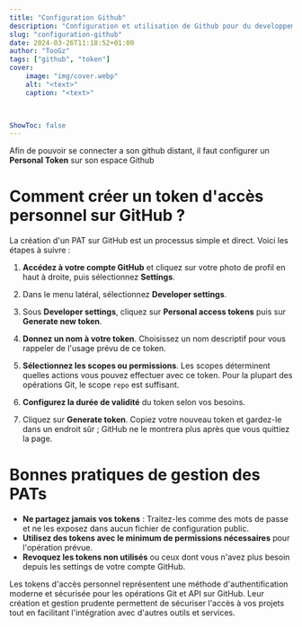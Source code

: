 ```yaml
---
title: "Configuration Github"
description: "Configuration et utilisation de Github pour du developpement WEB"
slug: "configuration-github"
date: 2024-03-26T11:18:52+01:00
author: "TooGz"
tags: ["github", "token"]
cover:
    image: "img/cover.webp"
    alt: "<text>"
    caption: "<text>"
    


ShowToc: false
---
```



Afin de pouvoir se connecter a son github distant, il faut configurer un **Personal Token** sur son espace Github

# Comment créer un token d'accès personnel sur GitHub ?

La création d'un PAT sur GitHub est un processus simple et direct. Voici les étapes à suivre :

1. **Accédez à votre compte GitHub** et cliquez sur votre photo de profil en haut à droite, puis sélectionnez **Settings**.

2. Dans le menu latéral, sélectionnez **Developer settings**.

3. Sous **Developer settings**, cliquez sur **Personal access tokens** puis sur **Generate new token**.

4. **Donnez un nom à votre token**. Choisissez un nom descriptif pour vous rappeler de l'usage prévu de ce token.

5. **Sélectionnez les scopes ou permissions**. Les scopes déterminent quelles actions vous pouvez effectuer avec ce token. Pour la plupart des opérations Git, le scope `repo` est suffisant.

6. **Configurez la durée de validité** du token selon vos besoins.

7. Cliquez sur **Generate token**. Copiez votre nouveau token et gardez-le dans un endroit sûr ; GitHub ne le montrera plus après que vous quittiez la page.

# Bonnes pratiques de gestion des PATs

- **Ne partagez jamais vos tokens** : Traitez-les comme des mots de passe et ne les exposez dans aucun fichier de configuration public.
- **Utilisez des tokens avec le minimum de permissions nécessaires** pour l'opération prévue.
- **Revoquez les tokens non utilisés** ou ceux dont vous n'avez plus besoin depuis les settings de votre compte GitHub.

Les tokens d'accès personnel représentent une méthode d'authentification moderne et sécurisée pour les opérations Git et API sur GitHub. Leur création et gestion prudente permettent de sécuriser l'accès à vos projets tout en facilitant l'intégration avec d'autres outils et services.

